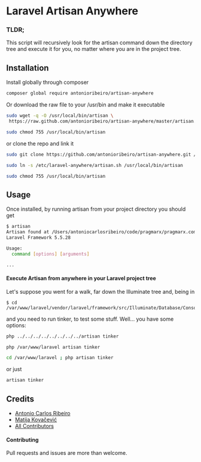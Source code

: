 Laravel Artisan Anywhere
========================

### TLDR;

This script will recursively look for the artisan command down the directory tree and execute it for you, no matter where you are in the project tree.

## Installation

Install globally through composer

```bash
composer global require antonioribeiro/artisan-anywhere
```

Or download the raw file to your /usr/bin and make it executable

```bash
sudo wget -q -O /usr/local/bin/artisan \
 https://raw.github.com/antonioribeiro/artisan-anywhere/master/artisan.sh

sudo chmod 755 /usr/local/bin/artisan
```

or clone the repo and link it

```bash
sudo git clone https://github.com/antonioribeiro/artisan-anywhere.git /etc/laravel-anywhere

sudo ln -s /etc/laravel-anywhere/artisan.sh /usr/local/bin/artisan

sudo chmod 755 /usr/local/bin/artisan
```


## Usage

Once installed, by running artisan from your project directory you should get

``` bash
$ artisan
Artisan found at /Users/antoniocarlosribeiro/code/pragmarx/pragmarx.com/artisan
Laravel Framework 5.5.28

Usage:
  command [options] [arguments]

...
```

#### Execute Artisan from anywhere in your Laravel project tree

Let's suppose you went for a walk, far down the Illuminate tree and, being in 

```
$ cd /var/www/laravel/vendor/laravel/framework/src/Illuminate/Database/Console/Migrations
```

and you need to run tinker, to test some stuff. Well... you have some options:

```bash
php ../../../../../../../../artisan tinker

php /var/www/laravel artisan tinker

cd /var/www/laravel ; php artisan tinker
```

or just

```bash
artisan tinker
```

## Credits

- [Antonio Carlos Ribeiro](https://github.com/antonioribeiro)
- [Matija Kovačević](https://github.com/matijakovacevic)
- [All Contributors](../../contributors)

#### Contributing

Pull requests and issues are more than welcome.
